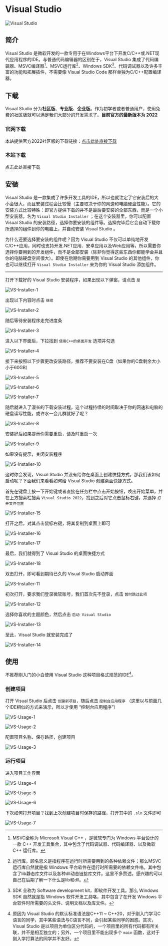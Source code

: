 # Visual Studio

![Visual Studio](/images/Environment/visual-studio/vs-1.png)

## 简介

Visual Studio 是微软开发的一款专用于在Windows平台下开发C/C++或.NET现代应用程序的IDE。与普通代码编辑器的区别在于，Visual Studio 集成了代码编辑器、MSVC编译器[^1]、MSVC运行库[^2]、Windows SDK[^3]、代码调试器以及许多丰富的功能和拓展插件，不需要像 Visual Studio Code 那样单独为C/C++配置编译器。

## 下载

Visual Studio 分为**社区版**、**专业版**、**企业版**。作为初学者或者普通用户，使用免费的社区版就可以满足我们大部分的开发需求了。**目前官方的最新版本为 2022**

### 官网下载

本站提供官方2022社区版的下载链接：[点击此处直接下载](https://visualstudio.microsoft.com/zh-hans/thank-you-downloading-visual-studio/?sku=Community&channel=Release&version=VS2022&source=VSLandingPage&cid=2030&passive=false)

### 本站下载

点击此处直接下载

## 安装

Visual Studio 是一款集成了许多开发工具的IDE，所以也就注定了它安装后的大小会很大，而且安装过程会比较慢（主要取决于你的网速和电脑硬盘性能）。它的安装方式比较特殊：即官方提供下载的并不是最后要安装的全部东西，而是一个小型安装器，名为 `Visual Studio Installer` ；在这个安装器里，你可以配置 Visual Studio 的安装路径，选择你要安装的组件等。选择完毕后它会自动下载你所选择的组件到你的电脑上，并自动安装 Visual Studio 。

为什么还要选择要安装的组件呢？因为 Visual Studio 不仅可以单纯地开发C/C++应用，同时也支持开发.NET应用、安卓应用以及Web应用等，所以需要你选择你要用到的开发组件，而不是全部安装（除非你觉得这些东西你都能学会并且你的电脑硬盘空间很大）。即使在后期你需要用到 Visual Studio 的其他组件，你也可以继续打开 `Visual Studio Installer` 来为你的 Visual Studio 添加组件。

***

打开下载好的 Visual Studio 安装程序，如果出现以下弹窗，请点击 `是`

![VS-Installer-1](/images/Environment/visual-studio/vs-i-1.png)

出现以下内容时点击 `继续`

![VS-Installer-2](/images/Environment/visual-studio/vs-i-2.png)

随后等待安装程序走完进度条

![VS-Installer-3](/images/Environment/visual-studio/vs-i-3.png)

进入以下界面后，下拉找到 `使用C++的桌面开发` 选项并勾选

![VS-Installer-4](/images/Environment/visual-studio/vs-i-4.png)

接下来按照以下步骤更改安装路径，推荐不要安装在C盘（如果你的C盘剩余大小小于60GB）

![VS-Installer-5](/images/Environment/visual-studio/vs-i-5.png)

![VS-Installer-6](/images/Environment/visual-studio/vs-i-6.png)

![VS-Installer-7](/images/Environment/visual-studio/vs-i-7.png)

随后就进入了漫长的下载安装过程，这个过程持续的时间取决于你的网速和电脑的硬盘读写性能，或许水一会儿群就好了呢？

![VS-Installer-8](/images/Environment/visual-studio/vs-i-8.png)

安装好后如果提示你需要重启，请及时重启一次

![VS-Installer-9](/images/Environment/visual-studio/vs-i-9.png)

如果没有提示，关闭安装程序

![VS-Installer-10](/images/Environment/visual-studio/vs-i-10.png)

这时你会发现，Visual Studio 并没有给你在桌面上创建快捷方式，那我们该如何启动呢？下面我们来看看如何给 Visual Studio 创建桌面快捷方式。

首先在键盘上按一下开始键或者直接在任务栏中点击开始按钮，唤出开始菜单，并在上方搜索栏搜索 `Visual Studio 2022`，找到之后对它点击鼠标右键，并选择 `打开文件位置`

![VS-Installer-15](/images/Environment/visual-studio/vs-i-15.png)

打开之后，对其点击鼠标右键，将其复制到桌面上即可

![VS-Installer-16](/images/Environment/visual-studio/vs-i-16.png)

![VS-Installer-17](/images/Environment/visual-studio/vs-i-17.png)

最后，我们就得到了 Visual Studio 的桌面快捷方式

![VS-Installer-18](/images/Environment/visual-studio/vs-i-18.png)

双击打开，即可看到期待已久的 Visual Studio 启动界面

![VS-Installer-11](/images/Environment/visual-studio/vs-i-11.png)

初次打开，要求我们登录微软账号，我们首次先不登录，点击 `暂时跳过此项`

![VS-Installer-12](/images/Environment/visual-studio/vs-i-12.png)

选择你喜欢的主题颜色，然后点击 `启动 Visual Studio`

![VS-Installer-13](/images/Environment/visual-studio/vs-i-13.png)

至此，Visual Studio 就安装完成了

![VS-Installer-14](/images/Environment/visual-studio/vs-i-14.png)

## 使用

不推荐刚入门的小白使用 Visual Studio 这种项目格式规范的IDE[^4]。

### 创建项目

打开 Visual Studio 后点击 `创建新项目`，随后点击 `控制台应用程序` （这里以与前面几个IDE相似的方式来演示，所以才使用 “控制台应用程序”）

![VS-Usage-1](/images/Environment/visual-studio/vs-u-1.png)

![VS-Usage-2](/images/Environment/visual-studio/vs-u-2.png)

配置项目名称、保存路径，创建项目

![VS-Usage-3](/images/Environment/visual-studio/vs-u-3.png)

### 运行项目

进入项目工作界面

![VS-Usage-4](/images/Environment/visual-studio/vs-u-4.png)

![VS-Usage-5](/images/Environment/visual-studio/vs-u-5.png)

![VS-Usage-6](/images/Environment/visual-studio/vs-u-6.png)

下次如何打开项目？找到上次创建项目时保存的路径，打开其中的 `.sln` 文件即可

![VS-Usage-7](/images/Environment/visual-studio/vs-u-7.png)

[^1]: MSVC全称为 Microsoft Visual C++ ，是微软专门为 Windows 平台设计的一款 C++ 开发工具集合，其中包含了代码调试器、代码编译器、以及微软 C++ 运行库。
[^2]: 运行库，顾名思义是指程序在运行时所需要用到的各种依赖文件；那么MSVC运行库自然就是指 Windows 平台软件在运行时所需要的依赖文件咯。其中包含了lib静态库文件以及各种dll动态链接库文件。这里不多赘述，感兴趣的可以自己在后期了解一下什么是lib和dll。
[^3]: SDK 全称为 Software development kit，即软件开发工具。那么 Windows SDK 自然就是指 Windows 软件开发工具咯，其中包含了在开发 Windows 平台软件时所需要的头文件、说明文档以及库文件。
[^4]: 原因为 Visual Studio 的默认标准语法是C++11 ~ C++20，对于刚入门学习C语言的同学，其中某些语法与C语言不同，会引起某些同学的困惑。其次，Visual Studio 是以项目为单位区分代码的，一个项目里的所有代码都有所关联，并不是相互独立的；另外，一个项目里不能出现多个 `main` 函数，这对于刚入学打算法的同学并不友好。
